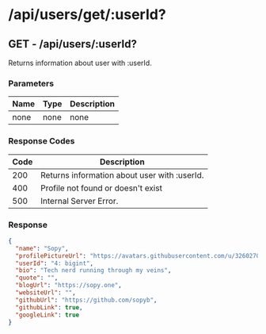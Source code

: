 # /api/users/get/:userId?

## GET - /api/users/:userId?

Returns information about user with :userId.

### Parameters

| Name | Type | Description |
|------|------|-------------|
| none | none | none        |

### Response Codes

| Code | Description                                  |
|------|----------------------------------------------|
| 200  | Returns information about user with :userId. |
| 400  | Profile not found or doesn't exist           |
| 500  | Internal Server Error.                       |

### Response

```json
{
  "name": "Sopy",
  "profilePictureUrl": "https://avatars.githubusercontent.com/u/32602702?v=4",
  "userId": "4: bigint",
  "bio": "Tech nerd running through my veins",
  "quote": "",
  "blogUrl": "https://sopy.one",
  "websiteUrl": "",
  "githubUrl": "https://github.com/sopyb",
  "githubLink": true,
  "googleLink": true
}
```